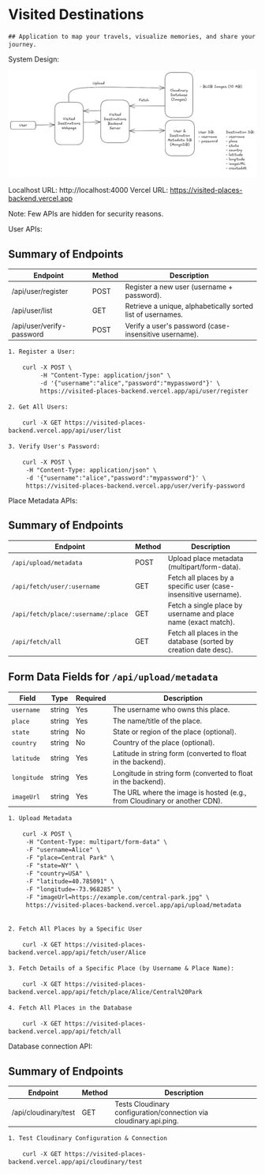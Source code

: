 # Visited Destinations

	## Application to map your travels, visualize memories, and share your journey.

System Design:

![System Design](./Visited%20Destinations%20Design.png)

Localhost URL: http://localhost:4000
Vercel URL: https://visited-places-backend.vercel.app

Note: Few APIs are hidden for security reasons.

User APIs:

## Summary of Endpoints

| Endpoint                      | Method | Description                                                                    |
|------------------------------|--------|--------------------------------------------------------------------------------|
| /api/user/register           | POST   | Register a new user (username + password).                                    |
| /api/user/list               | GET    | Retrieve a unique, alphabetically sorted list of usernames.                   |
| /api/user/verify-password    | POST   | Verify a user's password (case-insensitive username).                          |


	1. Register a User:
		
		curl -X POST \
			 -H "Content-Type: application/json" \
			 -d '{"username":"alice","password":"mypassword"}' \
			 https://visited-places-backend.vercel.app/api/user/register

	2. Get All Users:

		curl -X GET https://visited-places-backend.vercel.app/api/user/list

	3. Verify User's Password:

		curl -X POST \
		 -H "Content-Type: application/json" \
		 -d '{"username":"alice","password":"mypassword"}' \
		 https://visited-places-backend.vercel.app/user/verify-password
	
Place Metadata APIs:

## Summary of Endpoints

| Endpoint                                        | Method | Description                                                                                                              |
|-------------------------------------------------|--------|--------------------------------------------------------------------------------------------------------------------------|
| `/api/upload/metadata`                          | POST   | Upload place metadata (multipart/form-data).                                                                             |
| `/api/fetch/user/:username`                     | GET    | Fetch all places by a specific user (case-insensitive username).                                                         |
| `/api/fetch/place/:username/:place`             | GET    | Fetch a single place by username and place name (exact match).                                                           |
| `/api/fetch/all`                                | GET    | Fetch all places in the database (sorted by creation date desc). |

## Form Data Fields for `/api/upload/metadata`

| Field       | Type   | Required | Description                                                                 |
|-------------|--------|----------|-----------------------------------------------------------------------------|
| `username`  | string | Yes      | The username who owns this place.                                           |
| `place`     | string | Yes      | The name/title of the place.                                               |
| `state`     | string | No       | State or region of the place (optional).                                   |
| `country`   | string | No       | Country of the place (optional).                                           |
| `latitude`  | string | Yes      | Latitude in string form (converted to float in the backend).               |
| `longitude` | string | Yes      | Longitude in string form (converted to float in the backend).              |
| `imageUrl`  | string | Yes      | The URL where the image is hosted (e.g., from Cloudinary or another CDN).  |



	1. Upload Metadata

		curl -X POST \
		 -H "Content-Type: multipart/form-data" \
		 -F "username=Alice" \
		 -F "place=Central Park" \
		 -F "state=NY" \
		 -F "country=USA" \
		 -F "latitude=40.785091" \
		 -F "longitude=-73.968285" \
		 -F "imageUrl=https://example.com/central-park.jpg" \
		 https://visited-places-backend.vercel.app/api/upload/metadata


	2. Fetch All Places by a Specific User

		curl -X GET https://visited-places-backend.vercel.app/api/fetch/user/Alice

	3. Fetch Details of a Specific Place (by Username & Place Name):

		curl -X GET https://visited-places-backend.vercel.app/api/fetch/place/Alice/Central%20Park

	4. Fetch All Places in the Database

		curl -X GET https://visited-places-backend.vercel.app/api/fetch/all


Database connection API:

## Summary of Endpoints

| Endpoint                     | Method | Description                                                      |
|-----------------------------|--------|------------------------------------------------------------------|
| /api/cloudinary/test        | GET    | Tests Cloudinary configuration/connection via cloudinary.api.ping. |


	1. Test Cloudinary Configuration & Connection

		curl -X GET https://visited-places-backend.vercel.app/api/cloudinary/test
